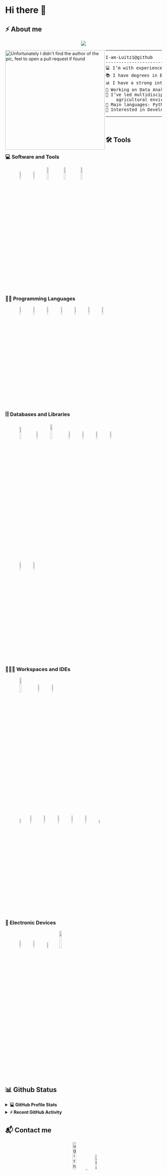 <h1 align="Left">
Hi there 👋

 ## ⚡️ About me

<!-- Typing SVG by DenverCoder1 - https://github.com/DenverCoder1/readme-typing-svg -->
<p align="center">
  <a href="https://github.com/Luitz1"><img src="https://readme-typing-svg.herokuapp.com/?lines=Data+Analyst;Data+Science+Student;Python+Developer;IoT+Developer;DA%20|DS%20|%20AI%20|%20ML%20Enthusiastic;Always%20learning%20new%20things&center=true&width=380&height=45"></a>
</p>

<img align="left" src="https://media3.giphy.com/media/v1.Y2lkPTc5MGI3NjExNXFibTc4ZXJhc3FyZmFvbzNrd2VhdWlzYWpnM285OW5vdTl0ejg0byZlcD12MV9pbnRlcm5hbF9naWZfYnlfaWQmY3Q9Zw/h8RDGogSns9wpOJFzR/giphy.gif" alt="Unfortunately I didn't find the author of the pic, feel to open a pull request if found" width="320" />
<hr>
<pre>
I-am-Luitz1@github
------------------------------------------------------------------------------
💻 I’m with experience in data analysis, Business Intelligence, and automation.
📚 I have degrees in Electronic Engineering and Agricultural Engineering.
📊 I have a strong interest in Data Science and Artificial Intelligence.
🔭 Working on Data Analyst & Machine Learning.
🌱 I’ve led multidisciplinary teams and executed projects across technological and 
    agricultural environments.
🌟 Main languages: Python and VB.
🚩 Interested in Development, IA, IoT, Big Data, Cybersecurity.
</pre>
<hr>


<br/>

## 🛠️ Tools


### 💻 Software and Tools
<p align="left"> 
  &emsp;&emsp;&emsp; 
 <code><img width="8%" src="https://encrypted-tbn0.gstatic.com/images?q=tbn:ANd9GcSRpu_iJF78Grpive2uaag8dHAz_JBiBSRHiw&s"></code>
 <code><img width="8%" src="https://carpiodeluz.vecinosactivos.news/app/wp-content/uploads/sites/2/2021/04/logotipo-microsoft-excel.jpg"></code>
 <code><img width="10%" src="https://www.uexternado.edu.co/wp-content/uploads/2020/10/Matlab-Logo.png"></code>
 <code><img width="10%" src="https://encrypted-tbn0.gstatic.com/images?q=tbn:ANd9GcR9Er2-Xj_xcZZ8SUlL5eivJX_vqpAvSCf3wQ&s"></code>
 <code><img width="10%" src="https://upload.wikimedia.org/wikipedia/commons/thumb/c/c2/QGIS_logo%2C_2017.svg/2560px-QGIS_logo%2C_2017.svg.png"></code>
 
  <br />
</p>

### 👨‍💻 Programming Languages
<p align="left"> 
  &emsp;&emsp;&emsp;
  <code><img width="8%" src="https://1000marcas.net/wp-content/uploads/2020/11/Python-logo-tumb.jpg"></code>
  <code><img width="8%" src="https://www.vectorlogo.zone/logos/microsoft_vb/microsoft_vb-ar21~bgwhite.svg"></code>
 <code><img width="8%" src="https://www.vhv.rs/dpng/d/605-6050124_c-c-logo-hd-png-download.png"></code>
 <code><img width="8%" src="https://www.vectorlogo.zone/logos/gnu_bash/gnu_bash-ar21~bgwhite.svg"></code>
 <code><img width="8%" src="https://www.esploradores.com/wp-content/uploads/2019/01/micropython_title-900x480.jpg"></code>
  <code><img width="8%" src="https://www.vectorlogo.zone/logos/mysql/mysql-ar21~bgwhite.svg"></code>
 <code><img width="8%" src="https://www.diegocalvo.es/wp-content/uploads/2019/05/dax_logo.png"></code>
 
 
  <br />
<p>
 
### 🗄️ Databases and Libraries
<p align="left"> 
  &emsp;&emsp;&emsp;
 <code><img width="10%" src="https://encrypted-tbn0.gstatic.com/images?q=tbn:ANd9GcRSu9xFbA6COOd9Wq-koFEoAFD7wpFgbvdz6Q&s"></code>
  <code><img width="8%" src="https://www.vectorlogo.zone/logos/numpy/numpy-ar21~bgwhite.svg"></code>
 <code><img width="11%" src="https://encrypted-tbn0.gstatic.com/images?q=tbn:ANd9GcRJtD77NqsHehyobngnMQaSRAQc41uDJq-OyQ&s"></code>
 <code><img width="8%" src="https://upload.wikimedia.org/wikipedia/commons/thumb/0/05/Scikit_learn_logo_small.svg/260px-Scikit_learn_logo_small.svg.png?20180808062052"></code>
  <code><img width="8%" src="https://www.vectorlogo.zone/logos/tensorflow/tensorflow-ar21~bgwhite.svg"></code>
 <code><img width="8%" src="https://lenguajesdeprogramacion.net/wp-content/uploads/2022/08/Keras-framework-python-logo.png"></code>
 <code><img width="8%" src="https://www.vectorlogo.zone/logos/github/github-ar21~bgwhite.svg"></code>
  <br />
</p>

<p align="left"> 
  &emsp;&emsp;&emsp; 
 <code><img width="8%" src="https://www.vectorlogo.zone/logos/kaggle/kaggle-ar21~bgwhite.svg"></code>
  <code><img width="8%" src="https://www.vectorlogo.zone/logos/mongodb/mongodb-ar21~bgwhite.svg"></code>
  <br />
</p>

### 👨🏽‍💻 Workspaces and IDEs
<p align="left"> 
  &emsp;&emsp;&emsp; 
  <code><img width="11%" src="https://w7.pngwing.com/pngs/32/441/png-transparent-debian-gnu-linux-naming-controversy-linux-distribution-linux-kernel-linux-text-logo-wikimedia-commons.png"></code>
 <code><img width="8%" src="https://www.vectorlogo.zone/logos/ubuntu/ubuntu-ar21~bgwhite.svg"></code>
  <code><img width="8%" src="https://www.vectorlogo.zone/logos/microsoft/microsoft-ar21~bgwhite.svg"></code>
 
  <br />
</p>

<p align="left"> 
  &emsp;&emsp;&emsp; 
  <code><img width="6%" src="https://cdn.shortpixel.ai/spai/q_lossy+w_512+to_webp+ret_img+p_h/algotrading101.com/learn/wp-content/uploads/2021/05/Google-Colab-Guide-1024x683.jpg"></code>
  <code><img width="8%" src="https://www.vectorlogo.zone/logos/jupyter/jupyter-ar21~bgwhite.svg"></code>
  <code><img width="8%" src="https://miro.medium.com/v2/resize:fit:1400/0*ydOn9T3LuyMcTOwO"></code>
 <code><img width="8%" src="https://www.vectorlogo.zone/logos/vim/vim-ar21~bgwhite.svg"></code>
 <code><img width="8%" src="https://atareao.es/wp-content/uploads/2017/08/Captura-de-pantalla-de-2017-08-28-10-07-11.png"></code>
 <code><img width="8%" src="https://www.vectorlogo.zone/logos/arduino/arduino-ar21~bgwhite.svg"></code>
<code><img width="5%" src="https://upload.wikimedia.org/wikipedia/commons/e/e2/Thonny_logo.png"></code>
 
 
  <br />
</p>


### 📱 Electronic Devices
<p align="left"> 
  &emsp;&emsp;&emsp; 
<code><img width="8%" src="https://www.vectorlogo.zone/logos/raspberrypi/raspberrypi-ar21~bgwhite.svg"></code>
 <code><img width="8%" src="https://www.vectorlogo.zone/logos/arduino/arduino-ar21~bgwhite.svg"></code>
<code><img width="7%" src="https://upload.wikimedia.org/wikipedia/commons/2/22/Logo_von_Espressif.png"></code>
<code><img width="12%" src="https://m.media-amazon.com/images/S/aplus-media-library-service-media/9884db17-9fb4-422f-bc1a-2ae884a80780.__CR0,0,600,180_PT0_SX600_V1___.jpg"></code>
<br />
</p>
 
## 📊 Github Status


<details>  
  <summary><b>💻 GitHub Profile Stats</b></summary>
  <br/>
  <p align="center">
    <a href="https://github.com/anuraghazra/github-readme-stats"><img alt="Candida's Github Stats" src="https://github-readme-stats.vercel.app/api?username=Luitz1&show_icons=true&count_private=true&theme=algolia" height="192px"/></a>
  <img src="https://github-readme-stats.vercel.app/api/top-langs?username=Luitz1&show_icons=true&locale=en&layout=compact&theme=algolia" alt="candida18" height="192px"/>
  <br/>
  <b>Note:</b> Top languages is only a metric of the languages my public code consists of and doesn't reflect experience or skill level.
  </p>
</details>

<details> 
  <summary><b>⚡ Recent GitHub Activity</b></summary>
  <br/>
   <a href="https://github.com/Luitz1"><img alt="Luitz1's Activity Graph" src="https://github-readme-activity-graph.vercel.app/graph?username=Luitz1&theme=react-dark&hide_border=true&area=true" /></a>
  <br/>

</details>


## 📬 Contact me
<p align=center>
    <a href="https://github.com/Luitz1" target="_blank">
        <img width="15%" src="https://encrypted-tbn0.gstatic.com/images?q=tbn:ANd9GcR2-XoPMVrp6yiAQ8p9mVeslBVdFafeYlKIEw&s" alt=github style="margin-bottom: 5px;" />
    </a>
    <a href="https://www.linkedin.com/in/luis-enrique-rios-ben%C3%ADtez/" target="_blank">
        <img width="11%" src="https://www.vectorlogo.zone/logos/linkedin/linkedin-ar21~bgwhite.svg" alt=linkedin style="margin-bottom: 5px;" />
    </a>
</p>

<img src="https://user-images.githubusercontent.com/73097560/115834477-dbab4500-a447-11eb-908a-139a6edaec5c.gif" />

---

Credit: [hungpham3112](https://github.com/hungpham3112)
Credits: [zjayers](https://github.com/zjayers)

Last edited on: 28/08/2023
